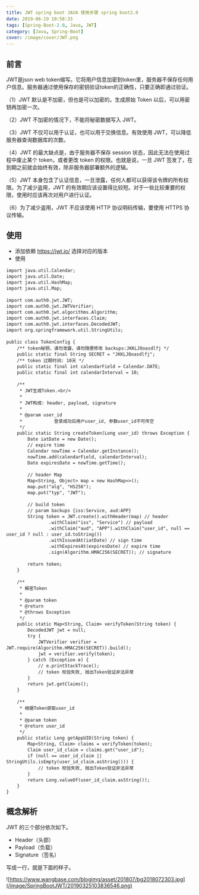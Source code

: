 ```yaml
---
title: JWT spring boot JAVA 使用步骤 spring boot2.0
date: 2019-06-19 10:58:33
tags: [Spring-Boot-2.0, Java, JWT]
category: [Java, Spring-Boot]
cover: /image/cover/JWT.png
---
```


## 前言
JWT是json web token缩写。它将用户信息加密到token里，服务器不保存任何用户信息。服务器通过使用保存的密钥验证token的正确性，只要正确即通过验证。

（1）JWT 默认是不加密，但也是可以加密的。生成原始 Token 以后，可以用密钥再加密一次。

（2）JWT 不加密的情况下，不能将秘密数据写入 JWT。

（3）JWT 不仅可以用于认证，也可以用于交换信息。有效使用 JWT，可以降低服务器查询数据库的次数。

（4）JWT 的最大缺点是，由于服务器不保存 session 状态，因此无法在使用过程中废止某个 token，或者更改 token 的权限。也就是说，一旦 JWT 签发了，在到期之前就会始终有效，除非服务器部署额外的逻辑。

（5）JWT 本身包含了认证信息，一旦泄露，任何人都可以获得该令牌的所有权限。为了减少盗用，JWT 的有效期应该设置得比较短。对于一些比较重要的权限，使用时应该再次对用户进行认证。

（6）为了减少盗用，JWT 不应该使用 HTTP 协议明码传输，要使用 HTTPS 协议传输。
## 使用

 - 添加依赖
https://jwt.io/
选择对应的版本
 - 使用

```
import java.util.Calendar;
import java.util.Date;
import java.util.HashMap;
import java.util.Map;

import com.auth0.jwt.JWT;
import com.auth0.jwt.JWTVerifier;
import com.auth0.jwt.algorithms.Algorithm;
import com.auth0.jwt.interfaces.Claim;
import com.auth0.jwt.interfaces.DecodedJWT;
import org.springframework.util.StringUtils;

public class TokenConfig {
    /** token秘钥，请勿泄露，请勿随便修改 backups:JKKLJOoasdlfj */
    public static final String SECRET = "JKKLJOoasdlfj";
    /** token 过期时间: 10天 */
    public static final int calendarField = Calendar.DATE;
    public static final int calendarInterval = 10;

    /**
     * JWT生成Token.<br/>
     *
     * JWT构成: header, payload, signature
     *
     * @param user_id
     *            登录成功后用户user_id, 参数user_id不可传空
     */
    public static String createToken(Long user_id) throws Exception {
        Date iatDate = new Date();
        // expire time
        Calendar nowTime = Calendar.getInstance();
        nowTime.add(calendarField, calendarInterval);
        Date expiresDate = nowTime.getTime();

        // header Map
        Map<String, Object> map = new HashMap<>();
        map.put("alg", "HS256");
        map.put("typ", "JWT");

        // build token
        // param backups {iss:Service, aud:APP}
        String token = JWT.create().withHeader(map) // header
                .withClaim("iss", "Service") // payload
                .withClaim("aud", "APP").withClaim("user_id", null == user_id ? null : user_id.toString())
                .withIssuedAt(iatDate) // sign time
                .withExpiresAt(expiresDate) // expire time
                .sign(Algorithm.HMAC256(SECRET)); // signature

        return token;
    }

    /**
     * 解密Token
     *
     * @param token
     * @return
     * @throws Exception
     */
    public static Map<String, Claim> verifyToken(String token) {
        DecodedJWT jwt = null;
        try {
            JWTVerifier verifier = JWT.require(Algorithm.HMAC256(SECRET)).build();
            jwt = verifier.verify(token);
        } catch (Exception e) {
            // e.printStackTrace();
            // token 校验失败, 抛出Token验证非法异常
        }
        return jwt.getClaims();
    }

    /**
     * 根据Token获取user_id
     *
     * @param token
     * @return user_id
     */
    public static Long getAppUID(String token) {
        Map<String, Claim> claims = verifyToken(token);
        Claim user_id_claim = claims.get("user_id");
        if (null == user_id_claim || StringUtils.isEmpty(user_id_claim.asString())) {
            // token 校验失败, 抛出Token验证非法异常
        }
        return Long.valueOf(user_id_claim.asString());
    }
}
```

## 概念解析
JWT 的三个部分依次如下。

 - Header（头部）
 - Payload（负载）
 - Signature（签名）


写成一行，就是下面的样子。


![https://www.wangbase.com/blogimg/asset/201807/bg2018072303.jpg](/image/SpringBootJWT/20190325103836546.png)
